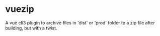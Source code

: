 # vuezip
 A vue cli3 plugin to archive files in 'dist' or 'prod' folder to a zip file after building, but with a twist. 
